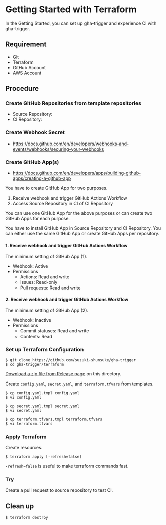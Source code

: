 # Getting Started with Terraform

In the Getting Started, you can set up gha-trigger and experience CI with gha-trigger.

## Requirement

- Git
- Terraform
- GitHub Account
- AWS Account

## Procedure

### Create GitHub Repositories from template repositories

- Source Repository:
- CI Repository:

### Create Webhook Secret

- https://docs.github.com/en/developers/webhooks-and-events/webhooks/securing-your-webhooks

### Create GitHub App(s)

- https://docs.github.com/en/developers/apps/building-github-apps/creating-a-github-app

You have to create GitHub App for two purposes.

1. Receive webhook and trigger GitHub Actions Workflow
2. Access Source Repository in CI of CI Repository

You can use one GitHub App for the above purposes or can create two GitHub Apps for each purpose.

You have to install GitHub App in Source Repository and CI Repository.
You can either use the same GitHub App or create GitHub Apps per repository.

#### 1. Receive webhook and trigger GitHub Actions Workflow

The minimum setting of GitHub App (1).

- Webhook: Active
- Permissions
  - Actions: Read and write
  - Issues: Read-only
  - Pull requests: Read and write

#### 2. Receive webhook and trigger GitHub Actions Workflow

The minimum setting of GitHub App (2).

- Webhook: Inactive
- Permissions
  - Commit statuses: Read and write
  - Contents: Read

### Set up Terraform Configuration

```console
$ git clone https://github.com/suzuki-shunsuke/gha-trigger
$ cd gha-trigger/terraform
```

[Download a zip file from Release page](https://github.com/suzuki-shunsuke/gha-trigger/releases) on this directory.

Create `config.yaml`, `secret.yaml`, and `terraform.tfvars` from templates.

```console
$ cp config.yaml.tmpl config.yaml
$ vi config.yaml

$ cp secret.yaml.tmpl secret.yaml
$ vi secret.yaml

$ cp terraform.tfvars.tmpl terraform.tfvars
$ vi terraform.tfvars
```

### Apply Terraform

Create resources.

```console
$ terraform apply [-refresh=false]
```

`-refresh=false` is useful to make terraform commands fast.

### Try

Create a pull request to source repository to test CI.

## Clean up

```
$ terraform destroy
```
